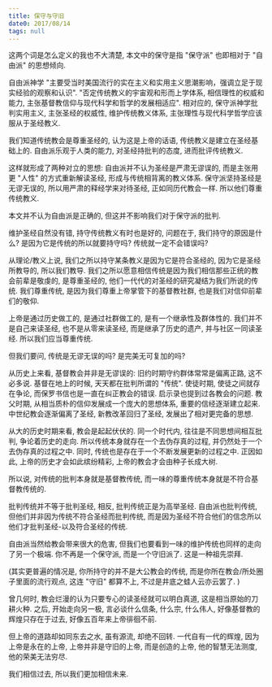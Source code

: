 ```yaml
---
title: 保守与守旧
date0: 2017/08/14
tags: null
---
```


这两个词是怎么定义的我也不大清楚, 本文中的保守是指 "保守派" 也即相对于 "自由派" 的思想倾向.

自由派神学 "主要受当时美国流行的实在主义和实用主义思潮影响，强调立足于现实经验的观察和认识". "否定传统教义的宇宙观和形而上学体系, 相信理性的权威和能力, 主张基督教信仰与现代科学和哲学的发展相适应". 相对应的, 保守派神学批判实用主义, 主张圣经的权威性, 维护传统教义体系, 主张理性与现代科学哲学应该服从于圣经教义.

我们知道传统教会是尊重圣经的, 认为这是上帝的话语, 传统教义是建立在圣经基础上的. 自由派乐观于人类的能力, 对圣经持批判的态度, 进而批评传统教义.

这样就形成了两种对立的思想:
自由派并不认为圣经是严肃无谬误的, 而是主张用更 "人性" 的方式重新解读圣经, 形成与传统相背离的教义体系.
保守派坚持圣经是无谬无误的, 所以用严肃的释经学来对待圣经, 正如同历代教会一样. 所以他们尊重传统教义.

本文并不认为自由派是正确的, 但这并不影响我们对于保守派的批判.

维护圣经自然没有错, 持守传统教义有时也是好的, 问题在于, 我们持守的原因是什么? 是因为它是传统的所以就要持守吗? 传统就一定不会错误吗?

从理论/教义上说, 我们之所以持守某条教义是因为它是符合圣经的, 因为它是圣经所教导的, 所以我们教导. 我们之所以愿意相信传统是因为我们相信那些正统的教会前辈是敬虔的, 是尊重圣经的, 他们一代代的对圣经的研究凝结为我们所说的传统. 我们尊重传统, 是因为我们尊重上帝掌管下的基督教社群, 也是我们对信仰前辈们的敬仰.

上帝是通过历史做工的, 是通过社群做工的, 是有一个继承性及群体性的. 我们并不是自己来读圣经, 也不是从零来读圣经, 而是继承了历史的遗产, 并与社区一同读圣经. 所以我们应当尊重传统.

但我们要问, 传统是无谬无误的吗? 是完美无可复加的吗?

从历史上来看, 基督教会并非是无谬误的:
旧约时期守约群体常常是偏离正路, 这不必多说.
基督在地上的时候, 天天都在批判所谓的 "传统".
使徒时期, 使徒之间就存在争论, 而保罗书信也是一直在纠正教会的错误. 启示录也提到过各教会的问题.
教父时期, 从相当质朴的信仰发展成一个庞大的思想体系, 重要的信经逐渐建立起来.
中世纪教会逐渐偏离了圣经, 新教改革回归了圣经, 发展出了相对更完备的思想.

从大的历史时期来看, 教会是起起伏伏的. 同一个时代内, 往往是不同思想间相互批判, 争论着历史的走向. 所以传统本身就存在一个去伪存真的过程, 并仍然处于一个去伪存真的过程之中. 同时, 传统也是存在于一个不断发展更新的过程之中. 正因如此, 上帝的历史才会如此缤纷精彩, 上帝的教会才会由种子长成大树.

所以说, 对传统的批判本身就是基督教传统, 而一味的尊重传统本身就是不符合基督教传统的.

批判传统并不等于批判圣经, 相反, 批判传统正是为高举圣经. 自由派也批判传统, 但他们并非因为传统不符合圣经而批判传统, 而是因为圣经不符合他们的信念所以他们才批判圣经-以及符合圣经的传统.

自由派当然给教会带来很大的危害, 但我们也要看到一味的维护传统也同样的走向了另一个极端. 你不再是一个保守派, 而是一个守旧派了. 这是一种祖先崇拜.

(其实更普遍的情况是, 你所持守的并不是大公教会的传统, 而是你所在教会/所处圈子里面的流行观点, 这连 "守旧" 都算不上, 不过是井底之蛙人云亦云罢了. )

曾几何时, 教会烂漫的认为只要专心的读圣经就可以明白真道, 这是相当原始的刀耕火种. 之后, 开始走向另一极, 言必谈什么信条, 什么宗, 什么伟人, 好像基督教的辉煌只存在于过去, 好像五百年来上帝徘徊不前.

但上帝的道路却如同东去之水, 虽有源流, 却绝不回转. 一代自有一代的辉煌, 因为上帝是永在的上帝, 上帝并非是守旧的上帝, 而是创造的上帝, 他的智慧无法测度, 他的荣美无法穷尽.

我们相信过去, 所以我们更加相信未来.
